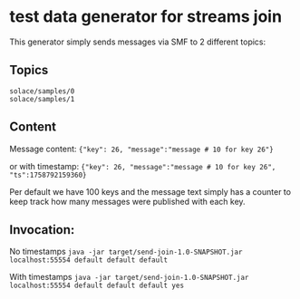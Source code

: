 # test data generator for streams join
This generator simply sends messages via SMF to 2 different topics: 

## Topics
```
solace/samples/0
solace/samples/1
```

## Content
Message content:
  `{"key": 26, "message":"message # 10 for key 26"} `

or with timestamp:
  `{"key": 26, "message":"message # 10 for key 26", "ts":1758792159360}`

Per default we have 100 keys and the message text simply has a counter to keep track how many messages were published with each key.

## Invocation: 
No timestamps
  `java -jar target/send-join-1.0-SNAPSHOT.jar localhost:55554 default default default`

With timestamps
  `java -jar target/send-join-1.0-SNAPSHOT.jar localhost:55554 default default default yes`
